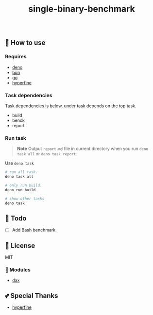 <div align="center">

# single-binary-benchmark

<br>
<br>

</div>

<div align="center">

</div>

## 🚀 How to use

### Requires

- [deno](https://deno.com/)
- [bun](https://bun.sh/)
- [go](https://go.dev/)
- [hyperfine](https://github.com/sharkdp/hyperfine)

### Task dependencies

Task dependencies is below. under task depends on the top task.

- build 
- benck 
- report

### Run task

> **Note**
> Output `report.md` file in current directory when you run `deno task all` or `deno task report`.

Use `deno task`

```sh
# run all task.
deno task all 

# only run build.
deno run build

# show other tasks
deno task
```

## 📝 Todo

- [ ] Add Bash benchmark.

## 📜 License

MIT

### 🧩 Modules

- [dax](https://jsr.io/@david/dax)

## 💕 Special Thanks

- [hyperfine](https://github.com/sharkdp/hyperfine)
